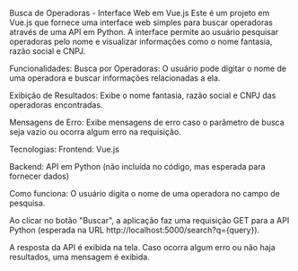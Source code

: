 Busca de Operadoras - Interface Web em Vue.js
Este é um projeto em Vue.js que fornece uma interface web simples para buscar operadoras através de uma API em Python. A interface permite ao usuário pesquisar operadoras pelo nome e visualizar informações como o nome fantasia, razão social e CNPJ.

Funcionalidades:
Busca por Operadoras: O usuário pode digitar o nome de uma operadora e buscar informações relacionadas a ela.

Exibição de Resultados: Exibe o nome fantasia, razão social e CNPJ das operadoras encontradas.

Mensagens de Erro: Exibe mensagens de erro caso o parâmetro de busca seja vazio ou ocorra algum erro na requisição.

Tecnologias:
Frontend: Vue.js

Backend: API em Python (não incluída no código, mas esperada para fornecer dados)

Como funciona:
O usuário digita o nome de uma operadora no campo de pesquisa.

Ao clicar no botão "Buscar", a aplicação faz uma requisição GET para a API Python (esperada na URL http://localhost:5000/search?q={query}).

A resposta da API é exibida na tela. Caso ocorra algum erro ou não haja resultados, uma mensagem é exibida.
